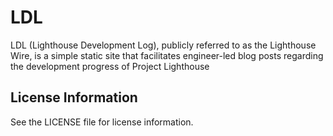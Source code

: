 # LDL

LDL (Lighthouse Development Log), publicly referred to as the Lighthouse Wire, is a simple static site that facilitates engineer-led blog posts regarding the development progress of Project Lighthouse

## License Information
See the LICENSE file for license information.
